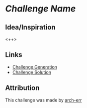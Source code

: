 # ***Challenge Name***

## Idea/Inspiration
<++>


## Links
- [Challenge Generation](generation/GENERATE.md)
- [Challenge Solution](solve/SOLVE.md)

## Attribution
This challenge was made by [arch-err](https://github.com/arch-err/)

